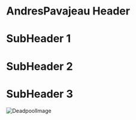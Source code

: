 # AndresPavajeau Header
# SubHeader 1
# SubHeader 2
# SubHeader 3
![DeadpoolImage](https://prod-ripcut-delivery.disney-plus.net/v1/variant/disney/D63B8E14B5C129B4557C0F7C3E0111410739182F02CC6706F99111AF35082048/scale?width=1200&aspectRatio=1.78&format=jpeg)
